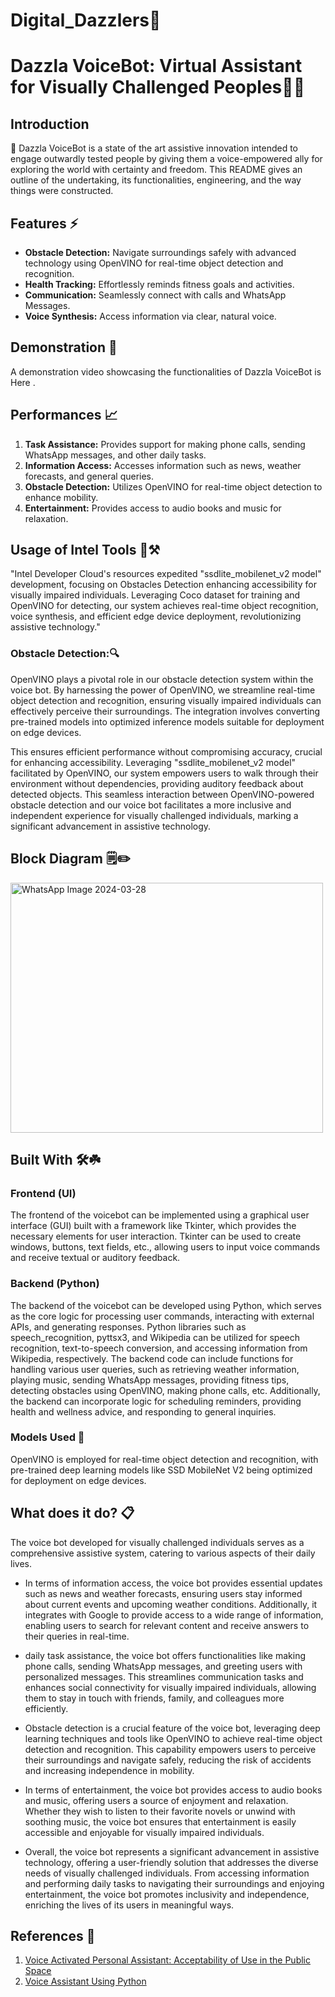 # Digital_Dazzlers🌟
# Dazzla VoiceBot: Virtual Assistant for Visually Challenged Peoples🤖💫

## Introduction

🤖 Dazzla VoiceBot is a state of the art assistive innovation intended to engage outwardly tested people by giving them a voice-empowered ally for exploring the world with certainty and freedom. This README gives an outline of the undertaking, its functionalities, engineering, and the way things were constructed.

## Features ⚡

- **Obstacle Detection:** Navigate surroundings safely with advanced technology using OpenVINO for real-time object detection and recognition.
- **Health Tracking:** Effortlessly reminds fitness goals and activities.
- **Communication:** Seamlessly connect with calls and WhatsApp Messages.
- **Voice Synthesis:** Access information via clear, natural voice.

## Demonstration 📌

A demonstration video showcasing the functionalities of Dazzla VoiceBot is Here .

## Performances 📈

1. **Task Assistance:** Provides support for making phone calls, sending WhatsApp messages, and other daily tasks.
2. **Information Access:** Accesses information such as news, weather forecasts, and general queries.
3. **Obstacle Detection:** Utilizes OpenVINO for real-time object detection to enhance mobility.
4. **Entertainment:** Provides access to audio books and music for relaxation.

## Usage of Intel Tools 🔧⚒️

"Intel Developer Cloud's resources expedited "ssdlite_mobilenet_v2 model" development, focusing on Obstacles Detection enhancing accessibility for visually impaired individuals. Leveraging Coco dataset for training and OpenVINO for detecting, our system achieves real-time object recognition, voice synthesis, and efficient edge device deployment, revolutionizing assistive technology."

### Obstacle Detection:🔍

OpenVINO plays a pivotal role in our obstacle detection system within the voice bot. By harnessing the power of OpenVINO, we streamline real-time object detection and recognition, ensuring visually impaired individuals can effectively perceive their surroundings. The integration involves converting pre-trained models into optimized inference models suitable for deployment on edge devices.

 This ensures efficient performance without compromising accuracy, crucial for enhancing accessibility. Leveraging "ssdlite_mobilenet_v2 model" facilitated by OpenVINO, our system empowers users to walk through their environment without dependencies, providing auditory feedback about detected objects. This seamless interaction between OpenVINO-powered obstacle detection and our voice bot facilitates a more inclusive and independent experience for visually challenged individuals, marking a significant advancement in assistive technology.
 
## Block Diagram 🗒️✏️

<img src="https://github.com/Vaishnavi-Rajasekaran/Digital_Dazzlers/assets/144234137/edbc342c-fb43-4a71-9edf-66b8071a83b4" alt="WhatsApp Image 2024-03-28" width="500" height="400">



## Built With 🛠️☘️

### Frontend (UI)

The frontend of the voicebot can be implemented using a graphical user interface (GUI) built with a framework like Tkinter, which provides the necessary elements for user interaction.
Tkinter can be used to create windows, buttons, text fields, etc., allowing users to input voice commands and receive textual or auditory feedback.

### Backend (Python)

The backend of the voicebot can be developed using Python, which serves as the core logic for processing user commands, interacting with external APIs, and generating responses.
Python libraries such as speech_recognition, pyttsx3, and Wikipedia can be utilized for speech recognition, text-to-speech conversion, and accessing information from Wikipedia, respectively.
The backend code can include functions for handling various user queries, such as retrieving weather information, playing music, sending WhatsApp messages, providing fitness tips, detecting obstacles using OpenVINO, making phone calls, etc.
Additionally, the backend can incorporate logic for scheduling reminders, providing health and wellness advice, and responding to general inquiries.

### Models Used 💫

OpenVINO is employed for real-time object detection and recognition, with pre-trained deep learning models like SSD MobileNet V2 being optimized for deployment on edge devices.

## What does it do? 📋

The voice bot developed for visually challenged individuals serves as a comprehensive assistive system, catering to various aspects of their daily lives. 

- In terms of information access, the voice bot provides essential updates such as news and weather forecasts, ensuring users stay informed about current events and upcoming weather conditions. Additionally, it integrates with Google to provide access to a wide range of information, enabling users to search for relevant content and receive answers to their queries in real-time.

- daily task assistance, the voice bot offers functionalities like making phone calls, sending WhatsApp messages, and greeting users with personalized messages. This streamlines communication tasks and enhances social connectivity for visually impaired individuals, allowing them to stay in touch with friends, family, and colleagues more efficiently.

- Obstacle detection is a crucial feature of the voice bot, leveraging deep learning techniques and tools like OpenVINO to achieve real-time object detection and recognition. This capability empowers users to perceive their surroundings and navigate safely, reducing the risk of accidents and increasing independence in mobility.

- In terms of entertainment, the voice bot provides access to audio books and music, offering users a source of enjoyment and relaxation. Whether they wish to listen to their favorite novels or unwind with soothing music, the voice bot ensures that entertainment is easily accessible and enjoyable for visually impaired individuals.

- Overall, the voice bot represents a significant advancement in assistive technology, offering a user-friendly solution that addresses the diverse needs of visually challenged individuals. From accessing information and performing daily tasks to navigating their surroundings and enjoying entertainment, the voice bot promotes inclusivity and independence, enriching the lives of its users in meaningful ways.


## References 📝

1. [Voice Activated Personal Assistant: Acceptability of Use in the Public Space](https://link.springer.com/chapter/10.1007/978-3-319-07863-2_32)
2. [Voice Assistant Using Python](https://www.ijirt.org/research-paper/publication/2/IJIRT102042.pdf)



